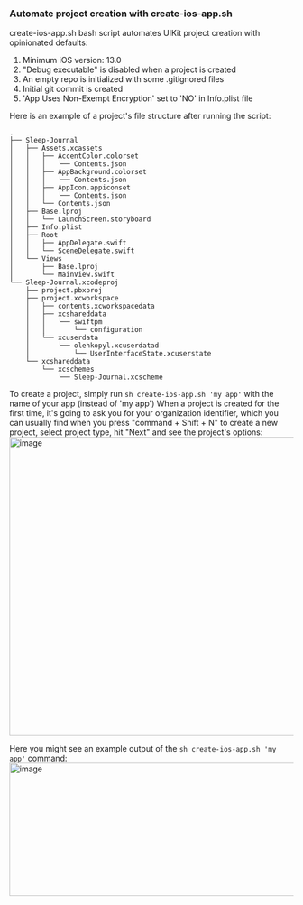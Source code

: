 ### Automate project creation with create-ios-app.sh


create-ios-app.sh bash script automates UIKit project creation with opinionated defaults:
1. Minimum iOS version: 13.0
2. "Debug executable" is disabled when a project is created
3. An empty repo is initialized with some .gitignored files
4. Initial git commit is created
5. 'App Uses Non-Exempt Encryption' set to 'NO' in Info.plist file

Here is an example of a project's file structure after running the script:
```
.
├── Sleep-Journal
│   ├── Assets.xcassets
│   │   ├── AccentColor.colorset
│   │   │   └── Contents.json
│   │   ├── AppBackground.colorset
│   │   │   └── Contents.json
│   │   ├── AppIcon.appiconset
│   │   │   └── Contents.json
│   │   └── Contents.json
│   ├── Base.lproj
│   │   └── LaunchScreen.storyboard
│   ├── Info.plist
│   ├── Root
│   │   ├── AppDelegate.swift
│   │   └── SceneDelegate.swift
│   └── Views
│       ├── Base.lproj
│       └── MainView.swift
└── Sleep-Journal.xcodeproj
    ├── project.pbxproj
    ├── project.xcworkspace
    │   ├── contents.xcworkspacedata
    │   ├── xcshareddata
    │   │   └── swiftpm
    │   │       └── configuration
    │   └── xcuserdata
    │       └── olehkopyl.xcuserdatad
    │           └── UserInterfaceState.xcuserstate
    └── xcshareddata
        └── xcschemes
            └── Sleep-Journal.xcscheme
```

To create a project, simply run `sh create-ios-app.sh 'my app'` with the name of your app (instead of 'my app')
When a project is created for the first time, it's going to ask you for your organization identifier, which you can usually find when you press "command + Shift + N" to create a new project, select project type, hit "Next" and see the project's options:
<img width="738" height="530" alt="image" src="https://github.com/user-attachments/assets/fca6d456-5277-414b-b7d0-01480e93662c" />

Here you might see an example output of the `sh create-ios-app.sh 'my app'` command:
<img width="701" height="236" alt="image" src="https://github.com/user-attachments/assets/459ce064-2627-47fd-849d-3d5d3e5e60ea" />
